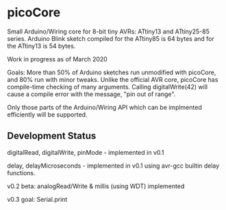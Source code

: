 # picoCore
Small Arduino/Wiring core for 8-bit tiny AVRs: ATtiny13 and ATtiny25-85 series.  Arduino Blink sketch compiled for the ATtiny85 is 64 bytes and for the ATtiny13 is 54 bytes.

Work in progress as of March 2020

Goals: More than 50% of Arduino sketches run unmodified with picoCore, and 80% run with minor tweaks.  Unlike the official AVR core, picoCore has compile-time checking of many arguments.  Calling digitalWrite(42) will cause a compile error with the message, "pin out of range". 

Only those parts of the Arduino/Wiring API which can be implmented efficiently will be supported.

## Development Status
digitalRead, digitalWrite, pinMode - implemented in v0.1

delay, delayMicroseconds - implemented in v0.1 using avr-gcc builtin delay functions.

v0.2 beta: analogRead/Write & millis (using WDT) implemented

v0.3 goal: Serial.print
